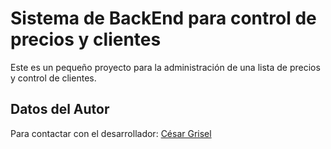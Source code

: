 # Sistema de BackEnd para control de precios y clientes
Este es un pequeño proyecto para la administración de una lista de precios y control de clientes.

## Datos del Autor
Para contactar con el desarrollador: [César Grisel](mailto:griselcesar@gmail.com)